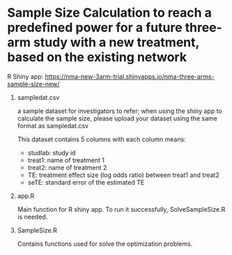 # Sample Size Calculation to reach a predefined power for a future three-arm study with a new treatment, based on the existing network

R Shiny app: https://nma-new-3arm-trial.shinyapps.io/nma-three-arms-sample-size-new/

1. sampledat.csv

   a sample dataset for investigators to refer; when using the shiny app to calculate the sample size, please upload your dataset using the same format as sampledat.csv
   
   This dataset contains 5 columns with each column means:
   - studlab: study id
   - treat1: name of treatment 1
   - treat2: name of treatment 2
   - TE: treatment effect size (log odds ratio) between treat1 and treat2
   - seTE: standard error of the estimated TE


2. app.R


   Main function for R shiny app. To run it successfully, SolveSampleSize.R is needed.
 
3. SampleSize.R


   Contains functions used for solve the optimization problems. 
